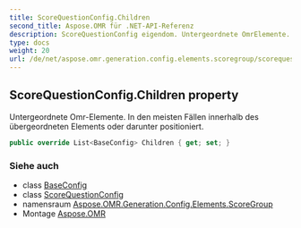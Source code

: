 ```yaml
---
title: ScoreQuestionConfig.Children
second_title: Aspose.OMR für .NET-API-Referenz
description: ScoreQuestionConfig eigendom. Untergeordnete OmrElemente. In den meisten Fällen innerhalb des übergeordneten Elements oder darunter positioniert.
type: docs
weight: 20
url: /de/net/aspose.omr.generation.config.elements.scoregroup/scorequestionconfig/children/
---
```

## ScoreQuestionConfig.Children property

Untergeordnete Omr-Elemente. In den meisten Fällen innerhalb des übergeordneten Elements oder darunter positioniert.

```csharp
public override List<BaseConfig> Children { get; set; }
```

### Siehe auch

* class [BaseConfig](../../../aspose.omr.generation.config/baseconfig/)
* class [ScoreQuestionConfig](../)
* namensraum [Aspose.OMR.Generation.Config.Elements.ScoreGroup](../../scorequestionconfig/)
* Montage [Aspose.OMR](../../../)


